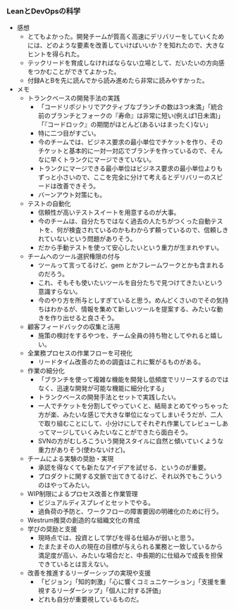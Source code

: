 ### LeanとDevOpsの科学
- 感想
  - とてもよかった。開発チームが質高く高速にデリバリーをしていくためには、どのような要素を改善していけばいいか？を知れたので、大きなヒントを得られた。
  - テックリードを育成しなければならない立場として、だいたいの方向感をつかむことができてよかった。
  - 付録AとBを先に読んでから読み進めたら非常に読みやすかった。
- メモ
  - トランクベースの開発手法の実践
    - 「コードリポジトリでアクティブなブランチの数は3つ未満」「統合前のブランチとフォークの『寿命』は非常に短い(例えば1日未満)」「『コードロック』の期間がほとんど(あるいはまったく)ない」
    - 特に二つ目がすごい。
    - 今のチームでは、ビジネス要求の最小単位でチケットを作り、そのチケットと基本的に一対一対応でブランチを作っているので、そんなに早くトランクにマージできていない。
    - トランクにマージできる最小単位はビジネス要求の最小単位よりもずっと小さいので、ここを完全に分けて考えるとデリバリーのスピードは改善できそう。
    - バーンアウト対策にも。
  - テストの自動化
    - 信頼性が高いテストスイートを用意するのが大事。
    - 今のチームは、自分たちではなく過去の人たちがつくった自動テストを、何が検査されているのかもわからず頼っているので、信頼しきれていないという問題がありそう。
    - だから手動テストを使って安心したいという重力が生まれやすい。
  - チームへのツール選択権限の付与
    - ツールって言ってるけど、gem とかフレームワークとかも含まれるのだろう。
    - これ、そもそも使いたいツールを自分たちで見つけてきたいという意識すらない。
    - 今のやり方を所与としすぎていると思う。めんどくさいのでその気持ちはわかるが、情報を集めて新しいツールを提案する、みたいな動きを作り出せると良さそう。
  - 顧客フィードバックの収集と活用
    - 施策の検討をするやつを、チーム全員の持ち物としてやれると嬉しい。
  - 全業務プロセスの作業フローを可視化
    - リードタイム改善のための調査はこれに繋がるものがある。
  - 作業の細分化
    - 「ブランチを使って複雑な機能を開発し低頻度でリリースするのではなく、迅速な開発が可能な機能に細分化する」
    - トランクベースの開発手法とセットで実践したい。
    - 一人でチケットを分割してやっていくと、結局まとめてやっちゃった方が楽、みたいな感じで大きな単位になってしまいそうだが、二人で取り組むことにして、小分けにしてそれぞれ作業してレビューしあってマージしていくみたいなことができたら面白そう。
    - SVNの方がむしろこういう開発スタイルに自然と傾いていくような重力がありそう(使わないけど)。
  - チームによる実験の奨励・実現
    - 承認を得なくても新たなアイデアを試せる、というのが重要。
    - プロダクトに関する文脈で出てきてるけど、それ以外でもこういうのはやってみたい。
  - WIP制限によるプロセス改善と作業管理
    - ビジュアルディスプレイとセットでやる。
    - 過負荷の予防と、ワークフローの障害要因の明確化のために行う。
  - Westrum推奨の創造的な組織文化の育成
  - 学びの奨励と支援
    - 現時点では、投資として学びを得る仕組みが弱いと思う。
    - たまたまその人の現在の目標が与えられる業務と一致しているから満足度が高い、みたいな場合だと、中長期的に仕組みで成長を担保できているとは言えない。
  - 改善を推進するリーダーシップの実現や支援
    - 「ビジョン」「知的刺激」「心に響くコミュニケーション」「支援を重視するリーダーシップ」「個人に対する評価」
    - どれも自分が重要視しているものだ。

